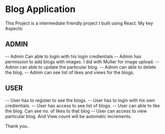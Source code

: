 # Blog Application

This Project is a intermediate friendly project I built using React. My key Aspects:

## ADMIN 
-- Admin Can able to login with his login credientials
-- Admin has permission  to add blogs with images. I did with Multer for image upload.
-- Admin can able to update the particular blog.
-- Admin can able to delete the blog.
-- Admin can see list of likes and views for the blogs.

## USER
-- User has to register to see the blogs.
-- User has to login with his own credientials.
-- User has access to see list of blogs.
-- User can able to like the blog. Can see no. of likes to that blog
-- User can access to view particular blog. And View count will be automatic increments.



Thank you..  
